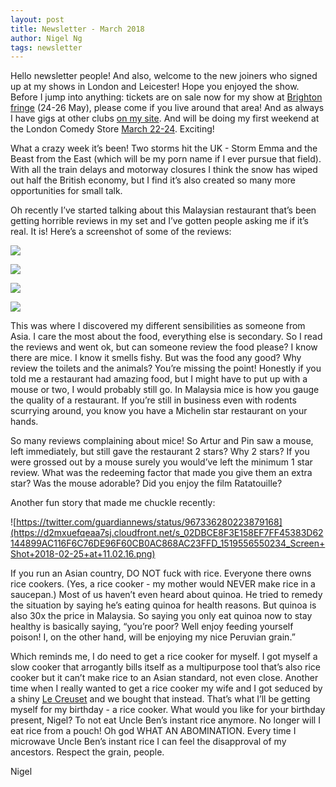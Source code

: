 ```yaml
---
layout: post
title: Newsletter - March 2018
author: Nigel Ng
tags: newsletter
---
```


Hello newsletter people! And also, welcome to the new joiners who signed up at my shows in London and Leicester! Hope you enjoyed the show. Before I jump into anything: tickets are on sale now for my show at [Brighton fringe](https://www.brightonfringe.org/whats-on/nigel-ng-malaysian-sensation-work-in-progress-123827/) (24-26 May), please come if you live around that area! And as always I have gigs at other clubs [on my site](http://nigelngcomedy.com/#gigs). And will be doing my first weekend at the London Comedy Store [March 22-24](http://thecomedystore.co.uk/london/whats-on/?dateweeks=Mon+12+Mar+2018&next=). Exciting!

What a crazy week it’s been! Two storms hit the UK - Storm Emma and the Beast from the East (which will be my porn name if I ever pursue that field). With all the train delays and motorway closures I think the snow has wiped out half the British economy, but I find it’s also created so many more opportunities for small talk. 

Oh recently I’ve started talking about this Malaysian restaurant that’s been getting horrible reviews in my set and I’ve gotten people asking me if it’s real. It is! Here’s a screenshot of some of the reviews:

![](https://d2mxuefqeaa7sj.cloudfront.net/s_02DBCE8F3E158EF7FF45383D62144899AC116F6C76DE96F60CB0AC868AC23FFD_1518791323101_Screen+Shot+2018-02-16+at+14.28.33.png)

![](https://d2mxuefqeaa7sj.cloudfront.net/s_02DBCE8F3E158EF7FF45383D62144899AC116F6C76DE96F60CB0AC868AC23FFD_1518791279484_Screen+Shot+2018-02-16+at+14.27.47.png)

![](https://d2mxuefqeaa7sj.cloudfront.net/s_02DBCE8F3E158EF7FF45383D62144899AC116F6C76DE96F60CB0AC868AC23FFD_1518791220144_Screen+Shot+2018-02-16+at+14.26.52.png)

![](https://d2mxuefqeaa7sj.cloudfront.net/s_02DBCE8F3E158EF7FF45383D62144899AC116F6C76DE96F60CB0AC868AC23FFD_1520009431217_Screen+Shot+2018-03-02+at+16.50.19.png)


This was where I discovered my different sensibilities as someone from Asia. I care the most about the food, everything else is secondary. So I read the reviews and went ok, but can someone review the food please? I know there are mice. I know it smells fishy. But was the food any good? Why review the toilets and the animals? You’re missing the point! Honestly if you told me a restaurant had amazing food, but I might have to put up with a mouse or two, I would probably still go. In Malaysia mice is how you gauge the quality of a restaurant. If you’re still in business even with rodents scurrying around, you know you have a Michelin star restaurant on your hands.

So many reviews complaining about mice! So Artur and Pin saw a mouse, left immediately, but still gave the restaurant 2 stars? Why 2 stars? If you were grossed out by a mouse surely you would’ve left the minimum 1 star review. What was the redeeming factor that made you give them an extra star? Was the mouse adorable? Did you enjoy the film Ratatouille?

Another fun story that made me chuckle recently:


![https://twitter.com/guardiannews/status/967336280223879168](https://d2mxuefqeaa7sj.cloudfront.net/s_02DBCE8F3E158EF7FF45383D62144899AC116F6C76DE96F60CB0AC868AC23FFD_1519556550234_Screen+Shot+2018-02-25+at+11.02.16.png)


If you run an Asian country, DO NOT fuck with rice. Everyone there owns rice cookers. (Yes, a rice cooker - my mother would NEVER make rice in a saucepan.) Most of us haven’t even heard about quinoa. He tried to remedy the situation by saying he’s eating quinoa for health reasons. But quinoa is also 30x the price in Malaysia. So saying you only eat quinoa now to stay healthy is basically saying, “you’re poor? Well enjoy feeding yourself poison! I, on the other hand, will be enjoying my nice Peruvian grain.”

Which reminds me, I do need to get a rice cooker for myself. I got myself a slow cooker that arrogantly bills itself as a multipurpose tool that’s also rice cooker but it can’t make rice to an Asian standard, not even close. Another time when I really wanted to get a rice cooker my wife and I got seduced by a shiny [Le Creuset](https://www.lecreuset.co.uk/) and we bought that instead. That’s what I’ll be getting myself for my birthday - a rice cooker. What would you like for your birthday present, Nigel? To not eat Uncle Ben’s instant rice anymore. No longer will I eat rice from a pouch! Oh god WHAT AN ABOMINATION. Every time I microwave Uncle Ben’s instant rice I can feel the disapproval of my ancestors. Respect the grain, people.

Nigel


